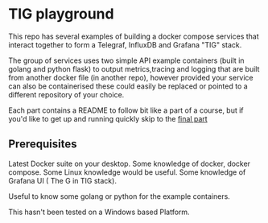 # TIG playground

This repo has several examples of building a docker compose services that interact together to form a Telegraf, InfluxDB and Grafana "TIG" stack.

The group of services uses two simple API example containers (built in golang and python flask) to output metrics,tracing and logging that are built from another docker file (in another repo), however provided your service can also be containerised these could easily be replaced or pointed to a different repository of your choice.

Each part contains a README to follow bit like a part of a course, but if you'd like to get up and running quickly skip to the [final part](final-part/README.md)

## Prerequisites

Latest Docker suite on your desktop.
Some knowledge of docker, docker compose.
Some Linux knowledge would be useful.
Some knowledge of Grafana UI ( The G in TIG stack).

Useful to know some golang or python for the example containers.

This hasn't been tested on a Windows based Platform.